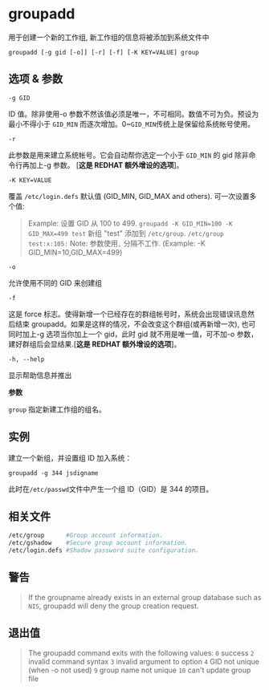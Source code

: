 # groupadd

用于创建一个新的工作组, 新工作组的信息将被添加到系统文件中

```
groupadd [-g gid [-o]] [-r] [-f] [-K KEY=VALUE] group
```

## 选项 & 参数

`-g GID`

ID 值。除非使用-o 参数不然该值必须是唯一，不可相同。数值不可为负。预设为最小不得小于 `GID_MIN` 而逐次增加。0~`GID_MIN`传统上是保留给系统帐号使用。

`-r`

此参数是用来建立系统帐号。它会自动帮你选定一个小于 `GID_MIN` 的 gid 除非命令行再加上-g 参数。
[**这是 REDHAT 额外增设的选项**]。

`-K KEY=VALUE`

覆盖 `/etc/login.defs` 默认值 (GID_MIN, GID_MAX and others).
可一次设置多个值:

> Example: 设置 GID 从 100 to 499.
> `groupadd -K GID_MIN=100 -K GID_MAX=499 test`
> 新组 "test" 添加到 `/etc/group`.
> `/etc/group test:x:105:`
> Note: 参数使用`,` 分隔不工作.
> (Example: -K GID_MIN=10,GID_MAX=499)

`-o`

允许使用不同的 GID 来创建组

`-f`

这是 force 标志。使得新增一个已经存在的群组帐号时，系统会出现错误讯息然后结束 groupadd。如果是这样的情况，不会改变这个群组(或再新增一次), 也可同时加上-g 选项当你加上一个 gid，此时 gid 就不用是唯一值，可不加-o 参数，建好群组后会显结果.[**这是 REDHAT 额外增设的选项**]。

`-h, --help`

显示帮助信息并推出

**参数**

`group` 指定新建工作组的组名。

## 实例

建立一个新组，并设置组 ID 加入系统：

```
groupadd -g 344 jsdigname
```

此时在`/etc/passwd`文件中产生一个组 ID（GID）是 344 的项目。

## 相关文件

```sh
/etc/group      #Group account information.
/etc/gshadow    #Secure group account information.
/etc/login.defs #Shadow password suite configuration.
```

## 警告

> If the groupname already exists in an external group database such as `NIS`, groupadd will deny the group creation request.

## 退出值

> The groupadd command exits with the following values:
> `0` success
> `2` invalid command syntax
> `3` invalid argument to option
> `4` GID not unique (when -o not used)
> `9` group name not unique
> `10` can't update group file
